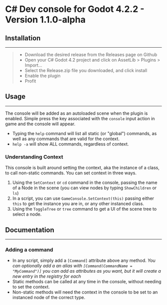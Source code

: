 # C# Dev console for Godot 4.2.2 - Version 1.1.0-alpha

## Installation
___
> - Download the desired release from the Releases page on Github
> - Open your C# Godot 4.2 project and click on AssetLib > Plugins > Import...
> - Select the Release.zip file you downloaded, and click install
> - Enable the plugin
> - Profit

## Usage
___
The console will be added as an autoloaded scene when the plugin is enabled. Simple press the key associated with the `console` input action in game and the console will appear.

- Typing the `help` command will list all static (or "global") commands, as well as any commands that are valid for the context.
- `help -a` will show ALL commands, regardless of context.

### Understanding Context
This console is built around setting the context, aka the instance of a class, to call non-static commands.
You can set context in three ways. 
1. Using the `SetContext` or `cd` command in the console, passing the name of a Node in the scene (you can view nodes by typing `ShowChildren` or `ls`)
2. In a script, you can use `GameConsole.SetContext(this)` passing either `this` to get the instance you are in, or any other instanced class.
3. Using the `ToggleTree` or `tree` command to get a UI of the scene tree to select a node.

## Documentation
___
### Adding a command
- In any script, simply add a `[Command]` attribute above any method.
*You can optionally add a an alias with `[Command(CommandName = "MyCommand")]` you can add as attributes as you want, but it will create a new entry in the registry for each* 
- Static methods can be called at any time in the console, without needing to set the context.
- Non-static methods will need the context in the console to be set to an instanced node of the correct type.
